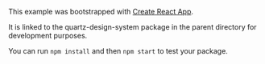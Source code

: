 This example was bootstrapped with [Create React App](https://github.com/facebook/create-react-app).

It is linked to the quartz-design-system package in the parent directory for development purposes.

You can run `npm install` and then `npm start` to test your package.
